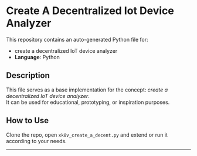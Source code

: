 # Create A Decentralized Iot Device Analyzer

This repository contains an auto-generated Python file for:

- create a decentralized IoT device analyzer
- **Language**: Python

## Description

This file serves as a base implementation for the concept: *create a decentralized IoT device analyzer*.  
It can be used for educational, prototyping, or inspiration purposes.

## How to Use

Clone the repo, open `xk8v_create_a_decent.py` and extend or run it according to your needs.

---


